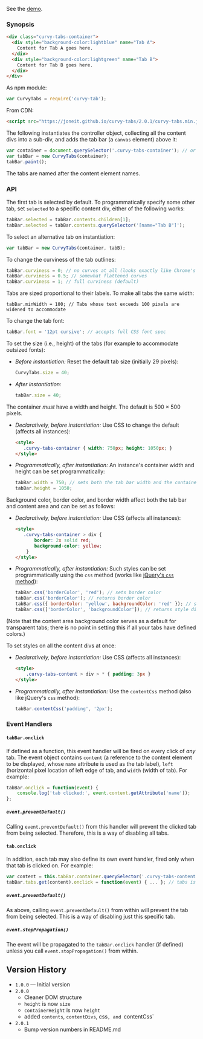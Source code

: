 See the [demo](https://joneit.github.io/curvy-tabs/2.0.1).

### Synopsis
```html
<div class="curvy-tabs-container">
  <div style="background-color:lightblue" name="Tab A">
    Content for Tab A goes here.
  </div>
  <div style="background-color:lightgreen" name="Tab B">
    Content for Tab B goes here.
  </div>
</div>
```
As npm module:
```js
var CurvyTabs = require('curvy-tab');
```
From CDN:
```html
<script src="https://joneit.github.io/curvy-tabs/2.0.1/curvy-tabs.min.js">
```
The following instantiates the controller object, collecting all the content divs into a sub-div, and adds the tab bar (a `canvas` element) above it:
```js
var container = document.querySelector('.curvy-tabs-container'); // or whatever
var tabBar = new CurvyTabs(container);
tabBar.paint();
```
The tabs are named after the content element names.
### API
The first tab is selected by default. To programmatically specify some other tab, set `selected` to a specific content div, either of the following works:
```js
tabBar.selected = tabBar.contents.children[1];
tabBar.selected = tabBar.contents.querySelector('[name="Tab B"]');
```
To select an alternative tab on instantiation:
```js
var tabBar = new CurvyTabs(container, tabB);
```
To change the curviness of the tab outlines:
```js
tabBar.curviness = 0; // no curves at all (looks exactly like Chrome's tabs)
tabBar.curviness = 0.5; // somewhat flattened curves
tabBar.curviness = 1; // full curviness (default)
```
Tabs are sized proportional to their labels. To make all tabs the same width:
```
tabBar.minWidth = 100; // Tabs whose text exceeds 100 pixels are widened to accommodate
```
To change the tab font:
```js
tabBar.font = '12pt cursive'; // accepts full CSS font spec
```
To set the size (i.e., height) of the tabs (for example to accommodate outsized fonts):

* _Before instantiation:_ Reset the default tab size (initially 29 pixels):
    ```js
    CurvyTabs.size = 40;
    ```
* _After instantiation:_
    ```js
    tabBar.size = 40;
    ```

The container _must_ have a width and height. The default is 500 &times; 500 pixels.

* _Declaratively, before instantiation:_ Use CSS to change the default (affects all instances):
    ```html
    <style>
       .curvy-tabs-container { width: 750px; height: 1050px; }
    </style>
    ```
* _Programmatically, after instantiation:_ An instance's container width and height can be set programmatically:
    ```js
    tabBar.width = 750; // sets both the tab bar width and the container width
    tabBar.height = 1050;
    ```

Background color, border color, and border width affect both the tab bar and content area and can be set as follows:

* _Declaratively, before instantiation:_ Use CSS (affects all instances):
    ```html
    <style>
       .curvy-tabs-container > div {
           border: 2x solid red;
           background-color: yellow;
        }
    </style>
    ```
* _Programmatically, after instantiation:_ Such styles can be set programmatically using the `css` method (works like [jQuery's `css` method](http://api.jquery.com/css/)):
    ```js
    tabBar.css('borderColor', 'red'); // sets border color
    tabBar.css('borderColor'); // returns border color
    tabBar.css({ borderColor: 'yellow', backgroundColor: 'red' }); // sets both style properties
    tabBar.css(['borderColor', 'backgroundColor']); // returns style dictionary
    ```
(Note that the content area background color serves as a default for transparent tabs; there is no point in setting this if all your tabs have defined colors.)

To set styles on all the content divs at once:

* _Declaratively, before instantiation:_ Use CSS (affects all instances):
    ```html
    <style>
        .curvy-tabs-content > div > * { padding: 3px }
    </style>
    ```
* _Programmatically, after instantiation:_ Use the `contentCss` method (also like jQuery's `css` method):
    ```js
    tabBar.contentCss('padding', '2px');
    ```

### Event Handlers
#### `tabBar.onclick`
If defined as a function, this event handler will be fired on every click of _any_ tab. The event object contains `content` (a reference to the content element to be displayed, whose `name` attribute is used as the tab label), `left` (horizontal pixel location of left edge of tab, and `width` (width of tab). For example:
```js
tabBar.onclick = function(event) {
    console.log('tab clicked:', event.content.getAttribute('name'));
};
```
##### `event.preventDefault()`
Calling `event.preventDefault()` from this handler will prevent the clicked tab from being selected. Therefore, this is a way of disabling all tabs.

#### `tab.onclick`
In addition, each tab may also define its own event handler, fired only when that tab is clicked on. For example:
```js
var content = this.tabBar.container.querySelector('.curvy-tabs-content'); // eg, first tab
tabBar.tabs.get(content).onclick = function(event) { ... }; // tabs is a WeakMap
```
##### `event.preventDefault()`
As above, calling `event.preventDefault()` from within will prevent the tab from being selected. This is a way of disabling just this specific tab.

##### `event.stopPropagation()`
The event will be propagated to the `tabBar.onclick` handler (if defined) unless you call `event.stopPropagation()` from within.

## Version History
* `1.0.0` — Initial version
* `2.0.0`
   * Cleaner DOM structure
   * `height` is now `size`
   * `containerHeight` is now `height`
   * added `contents`, `contentDivs`, css`, and `contentCss`
* `2.0.1`
   * Bump version numbers in README.md